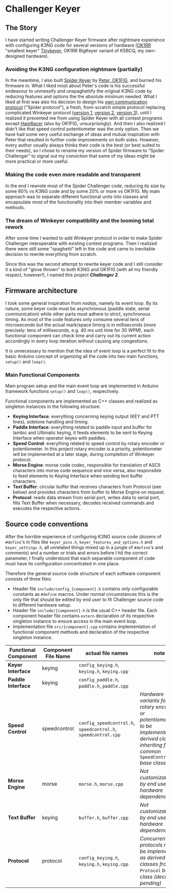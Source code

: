 # Challenger Keyer

## The Story

I have started writing Challenger Keyer firmware after nightmare experience with configuring K3NG code for several
versions of hardware ([OK1RR](https://ok1rr.com) "smallest keyer" [Tinykeyer](https://ok1rr.com/technical-topics/the-tinykeyer/), OK1RR BigKeyer variant of K5BCQ, my own-designed hardware).

### Avoiding the K3NG configuration nightmare (partially)

In the meantime, I also built [Spider Keyer](http://ok1fig.nagano.cz/SpiderKeyer/SpiderKeyer.htm)
by [Peter, OK1FIG](https://ok1fig.nagano.cz), and burned his firmware in. What I liked
most about Peter's code is his successful endeavour to unmessify and unspaghettify the
original K3NG code by reducing features and options the the absolute minimum needed.
What I liked at first was also his decision to design his [own communication protocol](http://ok1fig.nagano.cz/SpiderKeyer/SpiderKeyerSpecs.htm)
("Spider protocol"), a fresh, from-scratch simple protocol replacing complicated Winkeyer
protocol ([version 1](https://k1el.tripod.com/files/Winkey10.pdf), [version 2](https://k1el.tripod.com/WinkeyUSBman.pdf),
[version 3](https://hamcrafters2.com/files/WK3_Datasheet_v1.3.pdf)), until I realized it
prevented me from using Spider Keyer with all contest programs except [HamRacer](http://ok1fig.nagano.cz/HamRacer/HamRacer.htm)
(also by OK1FIG, unsurprisingly). And then I also realized I didn't like that speed
control potentiometer was the only option. Then we have had some very useful exchange
of ideas and mutual inspiration with Peter that resulted in further code improvements
on both sides. However, every author usually always thinks their code is the best
(or best suited to their needs), so I chose to rename my version of Spider firmware
to "Spider Challenger" to signal out my conviction that some of my ideas might be more
practical or more useful.

### Making the code even more readable and transparent

In the end I rewrote most of the Spider Challenger code, reducing its size by some 60% vs K3NG code and by some 20% or more vs OK1FIG.
My main approach was to separate different functional units into classes and encapsulate most of the functionality into their member
variables and methods.

### The dream of Winkeyer compatibility and the looming total rework

After some time I wanted to add Winkeyer protocol in order to make Spider Challenger
interoperable with existing contest programs. Then I realized there were still some
"spaghetti" left in the code and came to inevitable decision to rewrite everything from
scratch.

Since this was the second attempt to rewrite keyer code and I still consider it a kind of
"glove thrown" to both K3NG and OK1FIG (with all my friendly respect, however!), I named
this project ***Challenger 2***.

## Firmware architecture

I took some general inspiration from *nodejs*, namely its event loop. By its nature, some
keyer code must be asynchronous (paddle state, serial communication) while other parts
must adhere to strict, synchronous timing. As most of the code features only consume
several tens of microseconds but the actual mark/space timing is in milliseconds (more
precisely: tens of milliseconds, e.g. 40 ms unit time for 30 WPM), each functional
component can check time and carry out its current action accordingly in every loop
iteration without causing any congestions.

It is unnecessary to mention that the idea of event loop is a perfect fit to the basic
Arduino concept of organizing all the code into two main functions, `setup()` and `loop()`.

### Main Functional Components

Main program setup and the main event loop are implemented in Arduino framework functions
`setup()` and `loop()`, respectively.

Functional components are implemented as C++ classes and realized as singleton instances in the following structure:

* **Keying Interface**: everything concerning keying output (KEY and PTT lines), sidetone handling and timing.
* **Paddle Interface**: everything related to paddle input and buffer for Iambic and Ultimatic keying, it feeds elements to be sent to Keying Interface
  when operator keyes with paddles.
* **Speed Control**: everything related to speed control by rotary encoder or potentiometer. In this project rotary encoder is a priority, potentiometer will be implemented at a later stage, during completion of Winkeyer protocol.
* **Morse Engine**: morse code codec, responsible for translation of ASCII characters into morse code sequence and vice versa,
  also responsible to feed elements to Keying Interface when sending text buffer characters.
* **Text Buffer**: circular buffer that receives characters from Protocol (see below) and provides characters from buffer to Morse Engine on request.
* **Protocol**: reads data stream from serial port, writes data to serial port, fills Text
Buffer when necessary, decodes received commands and executes the respective actions.

## Source code conventions

After the horrible experience of configuring K3NG source code (dozens of `#define`'s in
files like `keyer_pins.h`, `keyer_features_and_options.h` and `keyer_settings.h`, all
unrelated things mixed up in a jungle of `#define`'s and comments) and a number or trials
and errors before I hit the correct parameter, I finally understood that each separable
component of code must have its configuration concentrated in one place.

Therefore the general source code structure of each software component consists
of three files:

* Header file `include/config_{component}.h` contains *only* configurable constants as
`#define` macros. Under normal circumstances this is the only file that should be edited
by end user to fit Challenger source code to different hardware setup.
* Header file `include/{component}.h` is the usual C++ header file. Each component header
file contains `extern` declaration of its respective singleton instance to ensure access
in the main event loop.
* Implementation file `src/{component}.cpp` contains implementation of functional
component methods and declaration of the respective singleton instance.

| Functional Component | Component File Name | actual file names | note |
|--|--|--|--|
| **Keyer Interface**| keying | `config_keying.h`, `keying.h`, `keying.cpp` |
| **Paddle Interface**| keying | `config_paddle.h`, `paddle.h`, `paddle.cpp` |
| **Speed Control** | speedcontrol | `config_speedcontrol.h`, `speedcontrol.h`, `speedcontrol.cpp` | *Hardware variants for rotary encoder or potentiometer to be implemented as  derived classes inheriting from common* `SpeedController` *base class* |
| **Morse Engine**| morse | `morse.h`, `morse.cpp` | *Not customizable by end user (no hardware dependencies)* |
| **Text Buffer** | keying | `buffer.h`, `buffer.cpp` | *Not customizable by end user (no hardware dependencies)* |
| **Protocol** | protocol | `config_keying.h`, `keying.h`, `keying.cpp` | *Concurrent protocols may be implemented as derived classes from* `Protocol` *base class (decision pending)* |
